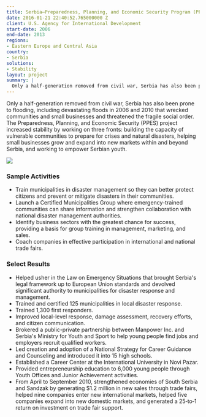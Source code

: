 ```yaml
---
title: Serbia—Preparedness, Planning, and Economic Security Program (PPES)
date: 2016-01-21 22:40:52.765000000 Z
client: U.S. Agency for International Development
start-date: 2006
end-date: 2013
regions:
- Eastern Europe and Central Asia
country:
- Serbia
solutions:
- Stability
layout: project
summary: |
  Only a half-generation removed from civil war, Serbia has also been prone to flooding, including devastating floods in 2006 and 2010 that wrecked communities and small businesses and threatened the fragile social order.
---
```

Only a half-generation removed from civil war, Serbia has also been prone to flooding, including devastating floods in 2006 and 2010 that wrecked communities and small businesses and threatened the fragile social order. The Preparedness, Planning, and Economic Security (PPES) project increased stability by working on three fronts: building the capacity of vulnerable communities to prepare for crises and natural disasters, helping small businesses grow and expand into new markets within and beyond Serbia, and working to empower Serbian youth.

![][1]

###  Sample Activities

* Train municipalities in disaster management so they can better protect citizens and prevent or mitigate disasters in their communities.
* Launch a Certified Municipalities Group where emergency-trained communities can share information and strengthen collaboration with national disaster management authorities.
* Identify business sectors with the greatest chance for success, providing a basis for group training in management, marketing, and sales.
* Coach companies in effective participation in international and national trade fairs.

###  Select Results

* Helped usher in the Law on Emergency Situations that brought Serbia's legal framework up to European Union standards and devolved significant authority to municipalities for disaster response and management.
* Trained and certified 125 municipalities in local disaster response.
* Trained 1,300 first responders.
* Improved local-level response, damage assessment, recovery efforts, and citizen communication.
* Brokered a public-private partnership between Manpower Inc. and Serbia's Ministry for Youth and Sport to help young people find jobs and employers recruit qualified workers.
* Led creation and adoption of a National Strategy for Career Guidance and Counseling and introduced it into 15 high schools.
* Established a Career Center at the International University in Novi Pazar.
* Provided entrepreneurship education to 6,000 young people through Youth Offices and Junior Achievement activities.
* From April to September 2010, strengthened economies of South Serbia and Sandzak by generating $1.2 million in new sales through trade fairs, helped nine companies enter new international markets, helped five companies expand into new domestic markets, and generated a 25‐to‐1 return on investment on trade fair support.

[1]: /assets/images/projects/serbiainner.jpg
